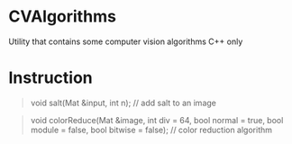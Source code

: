 CVAlgorithms
============

Utility that contains some computer vision algorithms
C++ only

Instruction
============
> void salt(Mat &input, int n);  // add salt to an image

> void colorReduce(Mat &image, int div = 64, bool normal = true, bool module = false, bool bitwise = false); // color reduction algorithm
